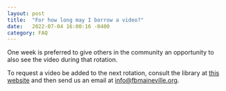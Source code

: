 ```yaml
---
layout: post
title:  "For how long may I borrow a video?"
date:   2022-07-04 16:00:16 -0400
category: FAQ
---
```

One week is preferred to give others in the community an opportunity to also see the video during that rotation.  

To request a video be added to the next rotation, consult the library at [this website][library] and then send us an email at [info@fbmaineville.org][fbm_email]. 

[fbm_email]: info@fbmaineville.org
[library]: need-link